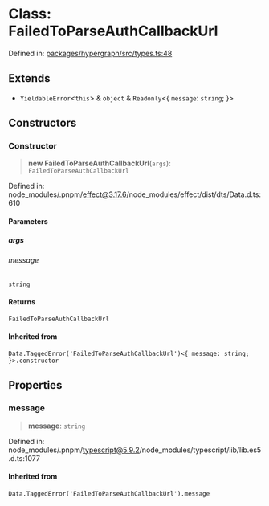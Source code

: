 # Class: FailedToParseAuthCallbackUrl

Defined in: [packages/hypergraph/src/types.ts:48](https://github.com/hashirpm/hypergraph/blob/ab4ea1cdb9430798142e0d735aac9d31c2cf0ae0/packages/hypergraph/src/types.ts#L48)

## Extends

- `YieldableError`\<`this`\> & `object` & `Readonly`\<\{ `message`: `string`; \}\>

## Constructors

### Constructor

> **new FailedToParseAuthCallbackUrl**(`args`): `FailedToParseAuthCallbackUrl`

Defined in: node\_modules/.pnpm/effect@3.17.6/node\_modules/effect/dist/dts/Data.d.ts:610

#### Parameters

##### args

###### message

`string`

#### Returns

`FailedToParseAuthCallbackUrl`

#### Inherited from

`Data.TaggedError('FailedToParseAuthCallbackUrl')<{ message: string; }>.constructor`

## Properties

### message

> **message**: `string`

Defined in: node\_modules/.pnpm/typescript@5.9.2/node\_modules/typescript/lib/lib.es5.d.ts:1077

#### Inherited from

`Data.TaggedError('FailedToParseAuthCallbackUrl').message`
